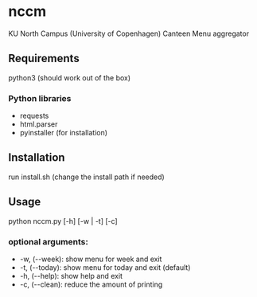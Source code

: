 # nccm
KU North Campus (University of Copenhagen) Canteen Menu aggregator
## Requirements
python3 (should work out of the box)
### Python libraries
* requests
* html.parser
* pyinstaller (for installation)
## Installation
run install.sh (change the install path if needed)
## Usage
python nccm.py [-h] [-w | -t] [-c]
### optional arguments:
* -w, (--week):   show menu for week and exit
* -t, (--today):  show menu for today and exit (default)
* -h, (--help):   show help and exit
* -c, (--clean):  reduce the amount of printing
